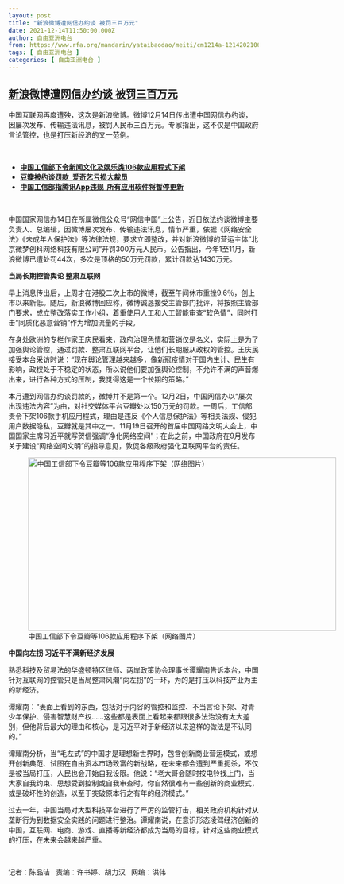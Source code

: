 ```yaml
---
layout: post
title: "新浪微博遭网信办约谈 被罚三百万元"
date: 2021-12-14T11:50:00.000Z
author: 自由亚洲电台
from: https://www.rfa.org/mandarin/yataibaodao/meiti/cm1214a-12142021064958.html
tags: [ 自由亚洲电台 ]
categories: [ 自由亚洲电台 ]
---
```

<!--1639482600000-->
[新浪微博遭网信办约谈 被罚三百万元](https://www.rfa.org/mandarin/yataibaodao/meiti/cm1214a-12142021064958.html)
------

<div>
<p class="p2"></p><p class="p2">中国互联网再度遭殃，这次是新浪微博。微博12月<span class="s1">14</span>日传出遭中国网信办约谈，因屡次发布、传输违法讯息，被罚人民币三百<span class="s1"></span>万元。专家指出，这不仅是中国政府言论管控，也是打压新经济的又一范例。</p><p><br/></p><ul><li class="p2"><a href="https://www.rfa.org/mandarin/yataibaodao/meiti/ql2-12102021114816.html"><strong>中国工信部下令新闻文化及娱乐类106款应用程式下架</strong></a></li><li class="p2"><strong><a href="https://www.rfa.org/mandarin/yataibaodao/meiti/cm-12032021081546.html">豆瓣被约谈罚款  爱奇艺亏损大裁员</a></strong></li><li class="p2"><strong><a href="https://www.rfa.org/mandarin/yataibaodao/meiti/ql1-11252021105453.html">中国工信部指腾讯App违规  所有应用软件将暂停更新</a></strong></li></ul><p><br/></p><p class="p2">中国国家网信办<span class="s1">14</span>日在所属微信公众号<span class="s1">“</span>网信中国<span class="s1">”</span>上公告，近日依法约谈微博主要负责人、总编辑，因微博屡次发布、传输违法讯息，情节严重，依据《网络安全法》《未成年人保护法》等法律法规，要求立即整改，并对新浪微博的营运主体<span class="s1">“</span>北京微梦创科网络科技有限公司<span class="s1">”</span>开罚<span class="s1">300</span>万元人民币。公告指出，今年<span class="s1">1</span>至<span class="s1">11</span>月，新浪微博已遭处罚<span class="s1">44</span>次，多次是顶格的<span class="s1">50</span>万元罚款，累计罚款达<span class="s1">1430</span>万元。</p><p class="p2"><strong>当局长期控管舆论<span class="s1"> </span>整肃互联网</strong></p><p class="p2">早上消息传出后，上周才在港股二次上市的微博，截至午间休市重挫<span class="s1">9.6</span>％，创上市以来新低。随后，新浪微博回应称，微博诚恳接受主管部门批评，将按照主管部门要求，成立整改落实工作小组，着重使用人工和人工智能审查<span class="s1">“</span>软色情<span class="s1">”</span>，同时打击<span class="s1">“</span>同质化恶意营销<span class="s1">”</span>作为增加流量的手段。</p><p class="p2">在身处欧洲的专栏作家王庆民看来，政府治理色情和营销仅是名义，实际上是为了加强舆论管控，通过罚款、整肃互联网平台，让他们长期服从政权的管控。王庆民接受本台采访时说：<span class="s1">“</span>现在舆论管理越来越多，像新冠疫情对于国内生计、民生有影响，政权处于不<span class="s2">稳</span>定的状态，所以说他们要加强舆论控制，不允许不满的声音爆出来，进行各种方式的压制，我觉得这是一个长期的策略。<span class="s1">”</span></p><p class="p2">本月遭到网信办约谈罚款的，微博并不是第一个。<span class="s1">12</span>月<span class="s1">2</span>日，中国网信办以<span class="s1">“</span>屡次出现违法内容<span class="s1">”</span>为由，对社交媒体平台豆瓣处以<span class="s1">150</span>万元的罚款。一周后，工信部责令下架<span class="s1">106</span>款手机应用程式，理由是违反《个人信息保护法》等相关法规、侵犯用户数据隐私，豆瓣就是其中之一。<span class="s1">11</span>月<span class="s1">19</span>日召开的首届中国网路文明大会上，中国国家主席习近平就写贺信强调<span class="s1">“</span>净化网络空间<span class="s1">”</span>；在此之前，中国政府在<span class="s1">9</span>月发布关于建设<span class="s1">“</span>网络空间文明<span class="s1">”</span>的指导意见，敦促各级政府强化互联网平台的责任。</p><p class="p2"><figure class="image-richtext image-inline captioned" style="width:620px;"><img alt="中国工信部下令豆瓣等106款应用程序下架（网络图片）" height="349" src="https://www.rfa.org/mandarin/yataibaodao/meiti/cm1214a-12142021064958.html/cm1214.jpg/@@images/4632ded7-e0f5-49f2-a85a-c94498a4fa8d.jpeg" title="cm1214.jpg" width="620"/><figcaption class="image-caption">中国工信部下令豆瓣等106款应用程序下架（网络图片）</figcaption><small></small></figure></p><p class="p2"><strong>中国向左拐<span class="s1"> </span>习近平不满新经济发展</strong></p><p class="p2">熟悉科技及贸易法的华盛顿特区律师、两岸政策协会理事长谭耀南告诉本台，中国针对互联网的控管只是当局整肃风潮<span class="s1">“</span>向左拐<span class="s1">”</span>的一环，为的是打压以科技产业为主的新经济。</p><p class="p2">谭耀南：<span class="s1">“</span>表面上看到的东西，包括对于内容的管控和监控、不当言论下架、对青少年保护、侵害智慧财产权<span class="s1">……</span>这些都是表面上看起来都跟很多法治没有太大差别，但他背后最大的理由和核心，是习近平对于新经济以来这样的做法是不认同的。<span class="s1">”</span></p><p class="p2">谭耀南分析，当<span class="s1">“</span>毛左式<span class="s1">”</span>的中国才是理想新世界时，包含创新商业营运模式，或想开创新典范、试图在自由资本市场致富的新战略，在未来都会遭到严重扼<span class="s2">杀</span>，不仅是被当局打压，人民也会开始自我设限。他说：<span class="s1">“</span>老大哥会随时按电铃找上门，当大家自我约束、思想受到控制或自我审查时，你自然很难有一些创新的商业模式，或是破坏性的创造，以至于突破原本行之有年的经济模式。<span class="s1">”</span></p><p class="p2">过去一年，中国当局对大型科技平台进行了严厉的监管打击，相关政府机构针对从垄断行为到数据安全实践的问题进行整治。谭耀南说，在意识形态凌驾经济创新的中国，互联网、电商、游戏、直播等新经济都成为当局的目标，针对这些商业模式的打压，在未来会越来越严重。</p><p><br/></p><p class="p2">记者：陈品洁   责编：许书婷、胡力汉   网编：洪伟</p>
</div>
